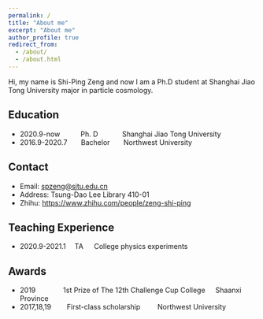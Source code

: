 ```yaml
---
permalink: /
title: "About me"
excerpt: "About me"
author_profile: true
redirect_from: 
  - /about/
  - /about.html
---
```


Hi, my name is Shi-Ping Zeng and now I am a Ph.D student at Shanghai Jiao Tong University major in particle cosmology.

## Education
- 2020.9-now&ensp;&ensp;&ensp;&ensp;&ensp;&ensp;Ph. D&ensp;&ensp;&ensp;&ensp;&ensp;&ensp;&ensp;Shanghai Jiao Tong University
- 2016.9-2020.7&ensp;&ensp;&ensp;&ensp;Bachelor&ensp;&ensp;&ensp;&ensp;Northwest University

## Contact
- Email: spzeng@sjtu.edu.cn
- Address: Tsung-Dao Lee Library 410-01
- Zhihu: https://www.zhihu.com/people/zeng-shi-ping

## Teaching Experience
- 2020.9-2021.1&ensp;&ensp; TA &ensp;&ensp; College physics experiments

## Awards
- 2019&ensp;&ensp;&ensp;&ensp;&ensp;&ensp;&ensp;&ensp;1st Prize of The 12th Challenge Cup College&ensp;&ensp;&ensp;Shaanxi Province
- 2017,18,19&ensp;&ensp;&ensp;&ensp; First-class scholarship&ensp;&ensp;&ensp;&ensp;&ensp;Northwest University
